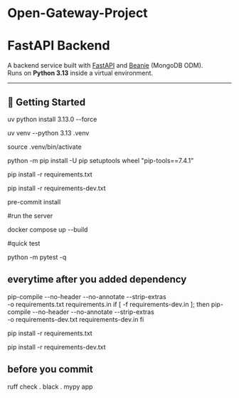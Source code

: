 # Open-Gateway-Project

# FastAPI Backend

A backend service built with [FastAPI](https://fastapi.tiangolo.com/) and [Beanie](https://beanie-odm.dev/) (MongoDB ODM).  
Runs on **Python 3.13** inside a virtual environment.

---

## 🚀 Getting Started

uv python install 3.13.0 --force

uv venv --python 3.13 .venv

source .venv/bin/activate


python -m pip install -U pip setuptools wheel "pip-tools==7.4.1"

pip install -r requirements.txt

pip install -r requirements-dev.txt

pre-commit install


#run the server

docker compose up --build

#quick test

python -m pytest -q




## everytime after you added dependency
pip-compile --no-header --no-annotate --strip-extras \
-o requirements.txt requirements.in
if [ -f requirements-dev.in ]; then
pip-compile --no-header --no-annotate --strip-extras \
    -o requirements-dev.txt requirements-dev.in
fi

pip install -r requirements.txt

pip install -r requirements-dev.txt


## before you commit 
ruff check .
black . 
mypy app
